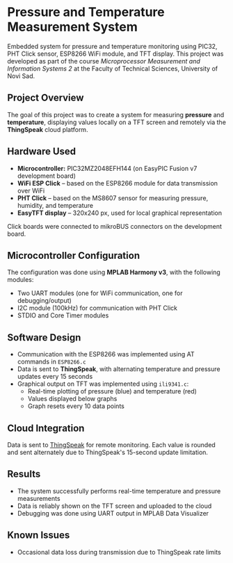 # Pressure and Temperature Measurement System

Embedded system for pressure and temperature monitoring using PIC32, PHT Click sensor, ESP8266 WiFi module, and TFT display.
This project was developed as part of the course *Microprocessor Measurement and Information Systems 2* at the Faculty of Technical Sciences, University of Novi Sad.

## Project Overview

The goal of this project was to create a system for measuring **pressure** and **temperature**, displaying values locally on a TFT screen and remotely via the **ThingSpeak** cloud platform.

## Hardware Used

- **Microcontroller:** PIC32MZ2048EFH144 (on EasyPIC Fusion v7 development board)
- **WiFi ESP Click** – based on the ESP8266 module for data transmission over WiFi
- **PHT Click** – based on the MS8607 sensor for measuring pressure, humidity, and temperature
- **EasyTFT display** – 320x240 px, used for local graphical representation

Click boards were connected to mikroBUS connectors on the development board.

## Microcontroller Configuration

The configuration was done using **MPLAB Harmony v3**, with the following modules:
- Two UART modules (one for WiFi communication, one for debugging/output)
- I2C module (100kHz) for communication with PHT Click
- STDIO and Core Timer modules

## Software Design

- Communication with the ESP8266 was implemented using AT commands in `ESP8266.c`
- Data is sent to **ThingSpeak**, with alternating temperature and pressure updates every 15 seconds
- Graphical output on TFT was implemented using `ili9341.c`:
  - Real-time plotting of pressure (blue) and temperature (red)
  - Values displayed below graphs
  - Graph resets every 10 data points

## Cloud Integration

Data is sent to [ThingSpeak](https://thingspeak.com) for remote monitoring. Each value is rounded and sent alternately due to ThingSpeak's 15-second update limitation.

## Results

- The system successfully performs real-time temperature and pressure measurements
- Data is reliably shown on the TFT screen and uploaded to the cloud
- Debugging was done using UART output in MPLAB Data Visualizer

## Known Issues

- Occasional data loss during transmission due to ThingSpeak rate limits

